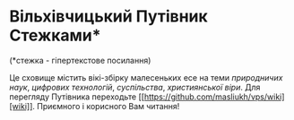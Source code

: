 # Вільхівчицький Путівник Стежками*
(*стежка - гіпертекстове посилання)

Це сховище містить вікі-збірку малесеньких есе на теми *природничих наук*, *цифрових технологій*, *суспільства*, *християнської віри*. Для перегляду Путівника переходьте [[https://github.com/masliukh/vps/wiki][wiki]]. Приємного і корисного Вам читання!
